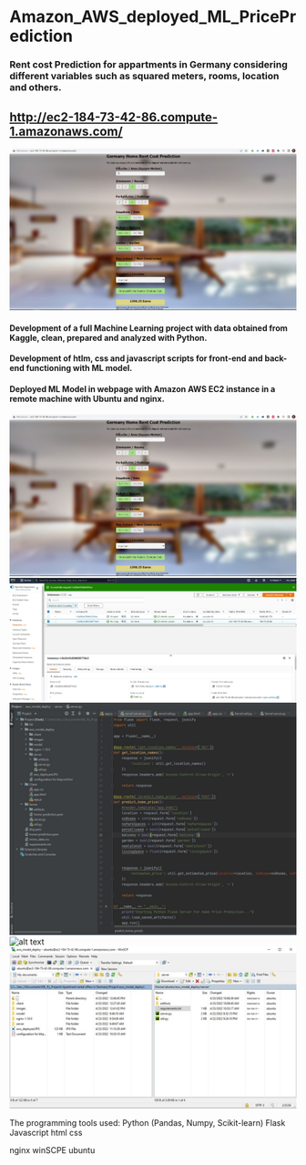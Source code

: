 # Amazon_AWS_deployed_ML_PricePrediction

### Rent cost Prediction for appartments in Germany considering different variables such as squared meters, rooms, location and others.

## __http://ec2-184-73-42-86.compute-1.amazonaws.com/__

![alt text](https://github.com/Kevin-Meda/Amazon_AWS_deployed_ML_PricePrediction/blob/main/images/aws_deployed.JPG)

#### Development of a full Machine Learning project with data obtained from Kaggle, clean, prepared and analyzed with Python.
#### Development of htlm, css and javascript scripts for front-end and back-end functioning with ML model.
#### Deployed ML Model in webpage with Amazon AWS EC2 instance in a remote machine with Ubuntu and nginx.

![alt text](https://github.com/Kevin-Meda/Amazon_AWS_deployed_ML_PricePrediction/blob/main/images/aws_deployed.JPG)
![alt text](https://github.com/Kevin-Meda/Amazon_AWS_deployed_ML_PricePrediction/blob/main/images/aws_ec2_instance.JPG)
![alt text](https://github.com/Kevin-Meda/Amazon_AWS_deployed_ML_PricePrediction/blob/main/images/pycharm_server.JPG)
![alt text](https://github.com/Kevin-Meda/Amazon_AWS_deployed_ML_PricePrediction/blob/main/images/ubuntu_terminal.JPG)
![alt text](https://github.com/Kevin-Meda/Amazon_AWS_deployed_ML_PricePrediction/blob/main/images/winSCP_transferfiles.JPG)


The programming tools used:
Python (Pandas, Numpy, Scikit-learn)
Flask
Javascript 
html
css

nginx
winSCPE
ubuntu

